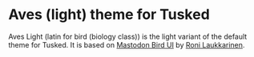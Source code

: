 # Aves (light) theme for Tusked

Aves Light (latin for bird (biology class)) is the light variant of the default theme for Tusked. It is based on [Mastodon Bird UI](https://github.com/ronilaukkarinen/mastodon-bird-ui) by [Roni Laukkarinen](https://mementomori.social/@rolle).
